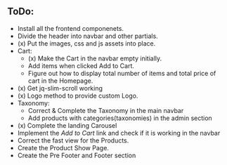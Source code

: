 ## ToDo:  
- Install all the frontend componenets.
- Divide the header into navbar and other partials.
- (x) Put the images, css and js assets into place.
- Cart:
	- (x) Make the Cart in the navbar empty initially. 
	- Add items when clicked Add to Cart.
	- Figure out how to display total number of items and total price of cart in the Homepage.
- (x) Get jq-slim-scroll working
- (x) Logo method to provide custom Logo.
- Taxonomy:
	- Correct & Complete the Taxonomy in the main navbar
	- Add products with categories(taxonomies) in the admin section
- (x) Complete the landing Carousel
- Implement the *Add to Cart* link and check if it is working in the navbar
- Correct the fast view for the Products.
- Create the Product Show Page.
- Create the Pre Footer and Footer section
